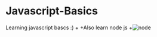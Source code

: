 # Javascript-Basics
  Learning javascript bascs
  :)
 +
 +Also learn node js
 +![node](https://cloud.githubusercontent.com/assets/10770261/16547395/ea60b470-4189-11e6-9a70-8a34f503a614.png)
